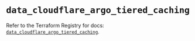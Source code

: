 # `data_cloudflare_argo_tiered_caching`

Refer to the Terraform Registry for docs: [`data_cloudflare_argo_tiered_caching`](https://registry.terraform.io/providers/cloudflare/cloudflare/5.10.1/docs/data-sources/argo_tiered_caching).
